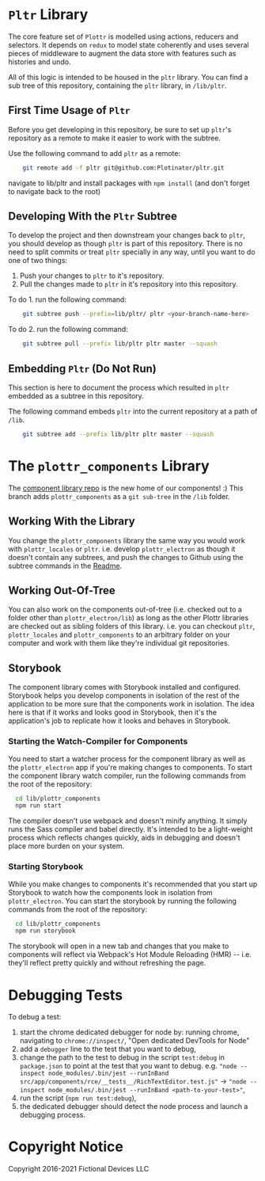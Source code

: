 # `Pltr` Library

The core feature set of `Plottr` is modelled using actions, reducers
and selectors. It depends on `redux` to model state coherently and
uses several pieces of middleware to augment the data store with
features such as histories and undo.

All of this logic is intended to be housed in the `pltr` library. You
can find a sub tree of this repository, containing the `pltr` library,
in `/lib/pltr`.

## First Time Usage of `Pltr`

Before you get developing in this repository, be sure to set up
`pltr`'s repository as a remote to make it easier to work with the
subtree.

Use the following command to add `pltr` as a remote:

```bash
    git remote add -f pltr git@github.com:Plotinator/pltr.git
```

navigate to lib/pltr and install packages with `npm install`
(and don't forget to navigate back to the root)

## Developing With the `Pltr` Subtree

To develop the project and then downstream your changes back to
`pltr`, you should develop as though `pltr` is part of this
repository. There is no need to split commits or treat `pltr`
specially in any way, until you want to do one of two things:

1. Push your changes to `pltr` to it's repository.
2. Pull the changes made to `pltr` in it's repository into this
   repository.

To do 1. run the following command:

```bash
    git subtree push --prefix=lib/pltr/ pltr <your-branch-name-here>
```

To do 2. run the following command:

```bash
    git subtree pull --prefix lib/pltr pltr master --squash
```

## Embedding `Pltr` (Do Not Run)

This section is here to document the process which resulted in `pltr`
embedded as a subtree in this repository.

The following command embeds `pltr` into the current repository at a
path of `/lib`.

```bash
    git subtree add --prefix lib/pltr pltr master --squash
```

# The `plottr_components` Library

The [component library repo](https://github.com/Plotinator/plottr_components) is the new home of our components! :)
This branch adds `plottr_components` as a `git sub-tree` in the `/lib` folder.

## Working With the Library

You change the `plottr_components` library the same way you would work with `plottr_locales` or `pltr`.
i.e. develop `plottr_electron` as though it doesn't contain any subtrees, and push the changes to Github using the subtree commands in the [Readme](https://github.com/cameronsutter/plottr_electron#readme).

## Working Out-Of-Tree

You can also work on the components out-of-tree (i.e. checked out to a folder other than `plottr_electron/lib`) as long as the other Plottr libraries are checked out as sibling folders of this library.
i.e. you can checkout `pltr`, `plottr_locales` and `plottr_components` to an arbitrary folder on your computer and work with them like they're individual git repositories.

## Storybook

The component library comes with Storybook installed and configured.
Storybook helps you develop components in isolation of the rest of the application to be more sure that the components work in isolation.
The idea here is that if it works and looks good in Storybook, then it's the application's job to replicate how it looks and behaves in Storybook.

### Starting the Watch-Compiler for Components

You need to start a watcher process for the component library as well as the `plottr_electron` app if you're making changes to components.
To start the component library watch compiler, run the following commands from the root of the repository:

```bash
  cd lib/plottr_components
  npm run start
```

The compiler doesn't use webpack and doesn't minify anything.
It simply runs the Sass compiler and babel directly.
It's intended to be a light-weight process which reflects changes quickly, aids in debugging and doesn't place more burden on your system.

### Starting Storybook

While you make changes to components it's recommended that you start up Storybook to watch how the components look in isolation from `plottr_electron`.
You can start the storybook by running the following commands from the root of the repository:

```bash
  cd lib/plottr_components
  npm run storybook
```

The storybook will open in a new tab and changes that you make to components will reflect via Webpack's Hot Module Reloading (HMR) -- i.e. they'll reflect pretty quickly and without refreshing the page.

# Debugging Tests

To debug a test:

1. start the chrome dedicated debugger for node by: running chrome, navigating to `chrome://inspect/`, "Open dedicated DevTools for Node"
2. add a `debugger` line to the test that you want to debug,
3. change the path to the test to debug in the script `test:debug` in `package.json` to point at the test that you want to debug. e.g. `"node --inspect node_modules/.bin/jest --runInBand src/app/components/rce/__tests__/RichTextEditor.test.js"` -> `"node --inspect node_modules/.bin/jest --runInBand <path-to-your-test>"`,
4. run the script (`npm run test:debug`),
5. the dedicated debugger should detect the node process and launch a debugging process.

# Copyright Notice

Copyright 2016-2021 Fictional Devices LLC
